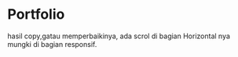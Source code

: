 # Portfolio
hasil copy,gatau memperbaikinya, ada scrol di bagian Horizontal nya mungki di bagian responsif.
